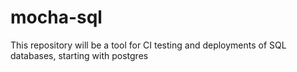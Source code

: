 # mocha-sql
This repository will be a tool for CI testing and deployments of SQL databases, starting with postgres
